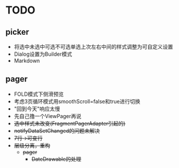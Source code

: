 # TODO

## picker
- 将选中未选中可选不可选单选上次左右中间的样式调整为可自定义设置
- Dialog设置为Builder模式
- Markdown

## pager
- FOLD模式下侧滑预览
- 考虑3页循环模式用smoothScroll=false和true进行切换
- "回到今天"响应太慢
- 先自己撸一个ViewPager再说
- ~~选中样式未改变(FragmentPagerAdapter引起的)~~
- ~~notifyDataSetChanged的问题未解决~~
- ~~7行->可变行~~
- ~~层级分离，重构~~
    - ~~pager~~
        - ~~DateDrawable的处理~~